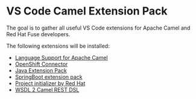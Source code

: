 # VS Code Camel Extension Pack

The goal is to gather all useful VS Code extensions for Apache Camel and Red Hat Fuse developers.

The following extensions will be installed:

* [Language Support for Apache Camel](https://marketplace.visualstudio.com/items?itemName=camel-tooling.vscode-apache-camel)
* [OpenShift Connector](https://marketplace.visualstudio.com/items?itemName=redhat.vscode-openshift-connector)
* [Java Extension Pack](https://marketplace.visualstudio.com/items?itemName=vscjava.vscode-java-pack)
* [SpringBoot extension pack](https://marketplace.visualstudio.com/items?itemName=Pivotal.vscode-boot-dev-pack)
* [Project initializer by Red Hat](https://marketplace.visualstudio.com/items?itemName=redhat.project-initializer)
* [WSDL 2 Camel REST DSL](https://marketplace.visualstudio.com/items?itemName=camel-tooling.vscode-wsdl2rest)
